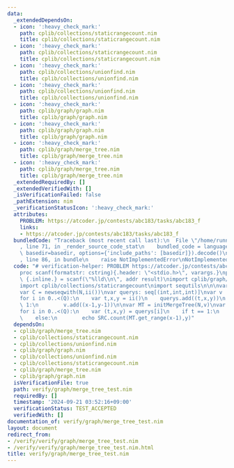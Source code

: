 ```yaml
---
data:
  _extendedDependsOn:
  - icon: ':heavy_check_mark:'
    path: cplib/collections/staticrangecount.nim
    title: cplib/collections/staticrangecount.nim
  - icon: ':heavy_check_mark:'
    path: cplib/collections/staticrangecount.nim
    title: cplib/collections/staticrangecount.nim
  - icon: ':heavy_check_mark:'
    path: cplib/collections/unionfind.nim
    title: cplib/collections/unionfind.nim
  - icon: ':heavy_check_mark:'
    path: cplib/collections/unionfind.nim
    title: cplib/collections/unionfind.nim
  - icon: ':heavy_check_mark:'
    path: cplib/graph/graph.nim
    title: cplib/graph/graph.nim
  - icon: ':heavy_check_mark:'
    path: cplib/graph/graph.nim
    title: cplib/graph/graph.nim
  - icon: ':heavy_check_mark:'
    path: cplib/graph/merge_tree.nim
    title: cplib/graph/merge_tree.nim
  - icon: ':heavy_check_mark:'
    path: cplib/graph/merge_tree.nim
    title: cplib/graph/merge_tree.nim
  _extendedRequiredBy: []
  _extendedVerifiedWith: []
  _isVerificationFailed: false
  _pathExtension: nim
  _verificationStatusIcon: ':heavy_check_mark:'
  attributes:
    PROBLEM: https://atcoder.jp/contests/abc183/tasks/abc183_f
    links:
    - https://atcoder.jp/contests/abc183/tasks/abc183_f
  bundledCode: "Traceback (most recent call last):\n  File \"/home/runner/.local/lib/python3.10/site-packages/onlinejudge_verify/documentation/build.py\"\
    , line 71, in _render_source_code_stat\n    bundled_code = language.bundle(stat.path,\
    \ basedir=basedir, options={'include_paths': [basedir]}).decode()\n  File \"/home/runner/.local/lib/python3.10/site-packages/onlinejudge_verify/languages/nim.py\"\
    , line 86, in bundle\n    raise NotImplementedError\nNotImplementedError\n"
  code: "# verification-helper: PROBLEM https://atcoder.jp/contests/abc183/tasks/abc183_f\n\
    proc scanf(formatstr: cstring){.header: \"<stdio.h>\", varargs.}\nproc ii(): int\
    \ {.inline.} = scanf(\"%lld\\n\", addr result)\nimport cplib/graph/merge_tree\n\
    import cplib/collections/staticrangecount\nimport sequtils\n\n\nvar N,Q = ii()\n\
    var C = newseqwith(N,ii())\nvar querys: seq[(int,int,int)]\nvar v : seq[(int,int)]\n\
    for i in 0..<(Q):\n    var t,x,y = ii()\n    querys.add((t,x,y))\n    if t ==\
    \ 1:\n        v.add((x-1,y-1))\n\nvar MT = initMergeTree(N,v)\nvar SRC = initStaticRangeCount(MT.make_seq(C))\n\
    for i in 0..<(Q):\n    var (t,x,y) = querys[i]\n    if t == 1:\n        MT.unite(x-1,y-1)\n\
    \    else:\n        echo SRC.count(MT.get_range(x-1),y)"
  dependsOn:
  - cplib/graph/merge_tree.nim
  - cplib/collections/staticrangecount.nim
  - cplib/collections/unionfind.nim
  - cplib/graph/graph.nim
  - cplib/collections/unionfind.nim
  - cplib/collections/staticrangecount.nim
  - cplib/graph/merge_tree.nim
  - cplib/graph/graph.nim
  isVerificationFile: true
  path: verify/graph/merge_tree_test.nim
  requiredBy: []
  timestamp: '2024-09-21 03:52:16+09:00'
  verificationStatus: TEST_ACCEPTED
  verifiedWith: []
documentation_of: verify/graph/merge_tree_test.nim
layout: document
redirect_from:
- /verify/verify/graph/merge_tree_test.nim
- /verify/verify/graph/merge_tree_test.nim.html
title: verify/graph/merge_tree_test.nim
---
```

